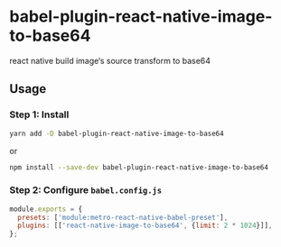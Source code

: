 # babel-plugin-react-native-image-to-base64
react native build image‘s source transform to base64

## Usage

### Step 1: Install

```sh
yarn add -D babel-plugin-react-native-image-to-base64
```

or

```sh
npm install --save-dev babel-plugin-react-native-image-to-base64
```

### Step 2: Configure `babel.config.js`

```js
module.exports = {
  presets: ['module:metro-react-native-babel-preset'],
  plugins: [['react-native-image-to-base64', {limit: 2 * 1024}]],
};
```